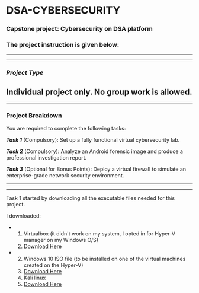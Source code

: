 # DSA-CYBERSECURITY
### Capstone project: Cybersecurity on DSA platform
### The project instruction is given below:
---
---

   ### ***Project Type***  
Individual project only. No group work is allowed.
---
---

### Project Breakdown
You are required to complete the following tasks:

***Task 1*** (Compulsory): Set up a fully functional virtual cybersecurity lab.

***Task 2*** (Compulsory): Analyze an Android forensic image and produce a professional investigation report.

***Task 3*** (Optional for Bonus Points): Deploy a virtual firewall to simulate an enterprise-grade network security environment.

---
---
Task 1 started by downloading all the executable files needed for this project.

I downloaded:
- 1. Virtualbox (it didn't work on my system, I opted in for Hyper-V manager on my Windows O/S)
  2. [Download Here](https://www.virtualbox.org)
- 2. Windows 10 ISO file (to be installed on one of the virtual machines created on the Hyper-V)
  3. [Download Here](https://www.microsoft.com/en-us/software-download/windows10)
  4. Kali linux
  5.  [Download Here](https://www.kali.org/get-kali/#kali-platforms)

